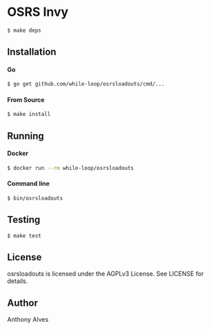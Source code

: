 OSRS Invy
===========



```bash
$ make deps
```

Installation
------------

#### Go

```bash
$ go get github.com/while-loop/osrsloadouts/cmd/...
```

#### From Source

```bash
$ make install
```

Running
-------

#### Docker

```bash
$ docker run --rm while-loop/osrsloadouts
```

#### Command line

```bash
$ bin/osrsloadouts
```

Testing
-------

```bash
$ make test
```

License
-------
osrsloadouts is licensed under the AGPLv3 License. See LICENSE for details.

Author
------

Anthony Alves
